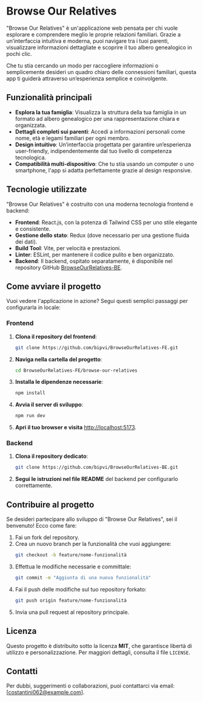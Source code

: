 # Browse Our Relatives

"Browse Our Relatives" è un'applicazione web pensata per chi vuole esplorare e comprendere meglio le proprie relazioni familiari. Grazie a un’interfaccia intuitiva e moderna, puoi navigare tra i tuoi parenti, visualizzare informazioni dettagliate e scoprire il tuo albero genealogico in pochi clic.

Che tu stia cercando un modo per raccogliere informazioni o semplicemente desideri un quadro chiaro delle connessioni familiari, questa app ti guiderà attraverso un’esperienza semplice e coinvolgente.

## Funzionalità principali

- **Esplora la tua famiglia**: Visualizza la struttura della tua famiglia in un formato ad albero genealogico per una rappresentazione chiara e organizzata.
- **Dettagli completi sui parenti**: Accedi a informazioni personali come nome, età e legami familiari per ogni membro.
- **Design intuitivo**: Un’interfaccia progettata per garantire un’esperienza user-friendly, indipendentemente dal tuo livello di competenza tecnologica.
- **Compatibilità multi-dispositivo**: Che tu stia usando un computer o uno smartphone, l'app si adatta perfettamente grazie al design responsive.

## Tecnologie utilizzate

"Browse Our Relatives" è costruito con una moderna tecnologia frontend e backend:

- **Frontend**: React.js, con la potenza di Tailwind CSS per uno stile elegante e consistente.
- **Gestione dello stato**: Redux (dove necessario per una gestione fluida dei dati).
- **Build Tool**: Vite, per velocità e prestazioni.
- **Linter**: ESLint, per mantenere il codice pulito e ben organizzato.
- **Backend**: Il backend, ospitato separatamente, è disponibile nel repository GitHub [BrowseOurRelatives-BE](https://github.com/bipvi/BrowseOurRelatives-BE.git).

## Come avviare il progetto

Vuoi vedere l'applicazione in azione? Segui questi semplici passaggi per configurarla in locale:

### Frontend

1. **Clona il repository del frontend**:

   ```bash
   git clone https://github.com/bipvi/BrowseOurRelatives-FE.git
   ```

2. **Naviga nella cartella del progetto**:

   ```bash
   cd BrowseOurRelatives-FE/browse-our-relatives
   ```

3. **Installa le dipendenze necessarie**:

   ```bash
   npm install
   ```

4. **Avvia il server di sviluppo**:

   ```bash
   npm run dev
   ```

5. **Apri il tuo browser e visita** [http://localhost:5173](http://localhost:5173).

### Backend

1. **Clona il repository dedicato**:

   ```bash
   git clone https://github.com/bipvi/BrowseOurRelatives-BE.git
   ```

2. **Segui le istruzioni nel file README** del backend per configurarlo correttamente.

## Contribuire al progetto

Se desideri partecipare allo sviluppo di "Browse Our Relatives", sei il benvenuto! Ecco come fare:

1. Fai un fork del repository.
2. Crea un nuovo branch per la funzionalità che vuoi aggiungere:
   ```bash
   git checkout -b feature/nome-funzionalità
   ```
3. Effettua le modifiche necessarie e committale:
   ```bash
   git commit -m "Aggiunta di una nuova funzionalità"
   ```
4. Fai il push delle modifiche sul tuo repository forkato:
   ```bash
   git push origin feature/nome-funzionalità
   ```
5. Invia una pull request al repository principale.

## Licenza

Questo progetto è distribuito sotto la licenza **MIT**, che garantisce libertà di utilizzo e personalizzazione. Per maggiori dettagli, consulta il file `LICENSE`.

## Contatti

Per dubbi, suggerimenti o collaborazioni, puoi contattarci via email: [[costantini062@example.com](mailto\:costantini062@gmail.com)].

